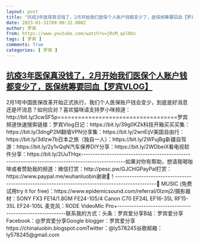 ```yaml
---
layout: post
title: "抗疫3年医保真没钱了，2月开始我们医保个人账户钱都变少了，医保统筹要回血【罗宾VLOG】"
date: 2023-01-31T09:00:32.000Z
author: 罗宾
from: https://www.youtube.com/watch?v=jRsM_qol0Uc
tags: [ 罗宾 ]
comments: True
categories: [ 罗宾 ]
---
```

<!--1675155632000-->
[抗疫3年医保真没钱了，2月开始我们医保个人账户钱都变少了，医保统筹要回血【罗宾VLOG】](https://www.youtube.com/watch?v=jRsM_qol0Uc)
------

<div>
2月1号中国医保改革开始正式执行，我们个人医保账户钱会变少，到底是好消息还是坏消息？如何应对？喜欢猫咪请支持罗小咪频道：http://bit.ly/3cwSF5p===================================罗宾频道快速搜索链接：罗宾Vlog日记：https://bit.ly/39g0KZk科技开箱买买买集：https://bit.ly/3dngP2M翻墙VPN分享集：https://bit.ly/2wnEijV美国自由行：https://bit.ly/3dlzw7b日本之旅（独自一人）：https://bit.ly/2WFujBg新疆自驾游：https://bit.ly/2y1vQqN汽车保养DIY分享：https://bit.ly/2WDbeiX看电视软件分享：https://bit.ly/2UuTHqx------------------------------------------------------------------------------------------------如果对你有帮助，想请我喝咖啡或者赞助我的频道：微信打赏：http://pesc.pw/GJCHGPayPal打赏：https://www.paypal.me/wuhanluobin谢谢🙏！-----------------------------------------------------------------------------------------------🎵 MUSIC (免费试用try it for free)：https://www.epidemicsound.com/referral/0lzmj2/摄影器材：SONY FX3  FE14/1.8GM FE24-105/4                     Canon C70                     EF24L                     EF16-35L                     RF15-35L                     EF24-105L                     麦克风：RODE VideoMic Pro+--------------------------------------------------------联系我的方式：头条：罗宾爱分享B站：罗宾爱分享Facebook：@罗宾爱分享Google blogger：罗宾爱分享  https://chinaluobin.blogspot.comTwitter：@ly578245谷歌邮箱：ly578245@gmail.com
</div>
